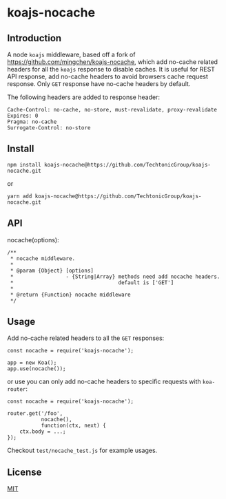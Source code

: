# koajs-nocache

## Introduction

A node `koajs` middleware, based off a fork of <https://github.com/mingchen/koajs-nocache>, which add no-cache related headers for all the `koajs` response to disable caches.
It is useful for REST API response, add no-cache headers to avoid browsers cache request response. Only `GET` response have no-cache headers by default.

The following headers are added to response header:

    Cache-Control: no-cache, no-store, must-revalidate, proxy-revalidate
    Expires: 0
    Pragma: no-cache
    Surrogate-Control: no-store

## Install

    npm install koajs-nocache@https://github.com/TechtonicGroup/koajs-nocache.git

or

    yarn add koajs-nocache@https://github.com/TechtonicGroup/koajs-nocache.git

## API

nocache(options):

    /**
     * nocache middleware.
     *
     * @param {Object} [options]
     *                 - {String|Array} methods need add nocache headers.
     *                                  default is ['GET']
     *
     * @return {Function} nocache middleware
     */

## Usage

Add no-cache related headers to all the `GET` responses:

    const nocache = require('koajs-nocache');

    app = new Koa();
    app.use(nocache());

or use you can only add no-cache headers to specific requests with `koa-router`:

    const nocache = require('koajs-nocache');

    router.get('/foo',
               nocache(),
               function(ctx, next) {
        ctx.body = ...;
    });

Checkout `test/nocache_test.js` for example usages.

## License

[MIT](LICENSE.txt)
